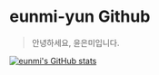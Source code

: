 # eunmi-yun Github
> 안녕하세요, 윤은미입니다.

[![eunmi's GitHub stats](https://github-readme-stats.vercel.app/api?username=eunmi-yun&show_icons=true&theme=dracula)](https://github.com/eunmi-yun/eunmi-yun)

